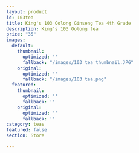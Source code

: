 ```yaml
---
layout: product
id: 103tea
title: King's 103 Oolong Ginseng Tea 4th Grade
description: King's 103 Oolong tea
price: "35"
images:
  default:
    thumbnail:
      optimized: ''
      fallback: "/images/103 tea thumbnail.JPG"
    original:
      optimized: ''
      fallback: "/images/103 tea.png"
  featured:
    thumbnail:
      optimized: ''
      fallback: ''
    original:
      optimized: ''
      fallback: ''
category: teas
featured: false
section: Store

---
```

